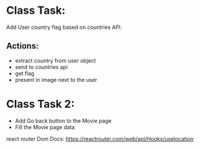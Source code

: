 # Class Task:
 Add User country flag based on countries API.
 ## Actions:
- extract country from user object
- send to countries api
- get flag
- present in image next to the user


# Class Task 2:
- Add Go back button to the Movie page
- Fill the Movie page data

react router Dom Docs:
https://reactrouter.com/web/api/Hooks/uselocation